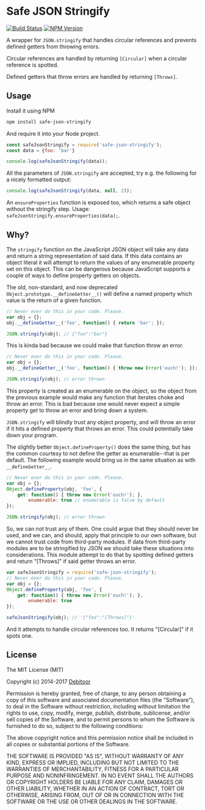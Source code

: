 # Safe JSON Stringify
[![Build Status](https://travis-ci.org/debitoor/safe-json-stringify.svg?branch=master)](https://travis-ci.org/debitoor/safe-json-stringify)
[![NPM Version](https://img.shields.io/npm/v/safe-json-stringify.svg)](https://www.npmjs.com/package/safe-json-stringify)

A wrapper for `JSON.stringify` that handles circular references and prevents defined getters from throwing errors.

Circular references are handled by returning `[Circular]` when a circular reference is spotted.

Defined getters that throw errors are handled by returning `[Throws]`.

Usage
-----
Install it using NPM

```sh
npm install safe-json-stringify
```

And require it into your Node project.

```js
const safeJsonStringify = require('safe-json-stringify');
const data = {foo: 'bar'}

console.log(safeJsonStringify(data));
```

All the parameters of `JSON.stringify` are accepted, try e.g. the following for a nicely formatted output:

```js
console.log(safeJsonStringify(data, null, 2));
```

An `ensureProperties` function is exposed too, which returns a safe object without the stringify step. Usage: `safeJsonStringify.ensureProperties(data);`.


Why?
----
The `stringify` function on the JavaScript JSON object will take any data and return a string representation of said data. If this data contains an object literal it will attempt to return the values of any enumerable property set on this object. This can be dangerous because JavaScript supports a couple of ways to define property getters on objects.

The old, non-standard, and now deprecated `Object.prototype.__defineGetter__()` will define a named property which value is the return of a given function.

```js
// Never ever do this in your code. Please.
var obj = {};
obj.__defineGetter__('foo', function() { return 'bar'; });

JSON.stringify(obj); // {"foo":"bar"}
```

This is kinda bad because we could make that function throw an error.

```js
// Never ever do this in your code. Please.
var obj = {};
obj.__defineGetter__('foo', function() { throw new Error('ouch!'); });

JSON.stringify(obj); // error thrown
```

This property is created as an enumerable on the object, so the object from the previous example would make any function that iterates choke and throw an error. This is bad because one would never expect a simple property get to throw an error and bring down a system.

`JSON.stringify` will blindly trust any object property, and will throw an error if it hits a defined property that throws an error. This could potentially take down your program.

The slightly better `Object.defineProperty()` does the same thing, but has the common courtesy to not define the getter as enumerable--that is per default. The following example would bring us in the same situation as with `__defineGetter__`.

```js
// Never ever do this in your code. Please.
var obj = {};
Object.defineProperty(obj, 'foo', {
    get: function() { throw new Error('ouch!'); },
        enumerable: true // enumerable is false by default
});

JSON.stringify(obj); // error thrown
```

So, we can not trust any of them. One could argue that they should never be used, and we can, and should, apply that principle to our own software, but we cannot trust code from third-party modules. If data from third-party modules are to be stringified by JSON we should take these situations into considerations. This module attempt to do that by spotting defined getters and return "[Throws]" if said getter throws an error.

```js
var safeJsonStringify = require('safe-json-stringify');
// Never ever do this in your code. Please.
var obj = {};
Object.defineProperty(obj, 'foo', {
    get: function() { throw new Error('ouch!'); },
        enumerable: true
});

safeJsonStringify(obj); // '{"foo":"[Throws]"}'
```

And it attempts to handle circular references too. It returns "[Circular]" if it spots one.


License
-------
The MIT License (MIT)

Copyright (c) 2014-2017 [Debitoor](https://debitoor.com/)

Permission is hereby granted, free of charge, to any person obtaining a copy of this software and associated documentation files (the "Software"), to deal in the Software without restriction, including without limitation the rights to use, copy, modify, merge, publish, distribute, sublicense, and/or sell copies of the Software, and to permit persons to whom the Software is furnished to do so, subject to the following conditions:

The above copyright notice and this permission notice shall be included in all copies or substantial portions of the Software.

THE SOFTWARE IS PROVIDED "AS IS", WITHOUT WARRANTY OF ANY KIND, EXPRESS OR IMPLIED, INCLUDING BUT NOT LIMITED TO THE WARRANTIES OF MERCHANTABILITY, FITNESS FOR A PARTICULAR PURPOSE AND NONINFRINGEMENT. IN NO EVENT SHALL THE AUTHORS OR COPYRIGHT HOLDERS BE LIABLE FOR ANY CLAIM, DAMAGES OR OTHER LIABILITY, WHETHER IN AN ACTION OF CONTRACT, TORT OR OTHERWISE, ARISING FROM, OUT OF OR IN CONNECTION WITH THE SOFTWARE OR THE USE OR OTHER DEALINGS IN THE SOFTWARE.

